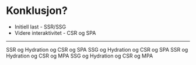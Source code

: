 # Konklusjon?

- Initiell last - SSR/SSG
- Videre interaktivitet - CSR og SPA

---

SSR og Hydration og CSR og SPA
SSG og Hydration og CSR og SPA
SSR og Hydration og CSR og MPA
SSG og Hydration og CSR og MPA